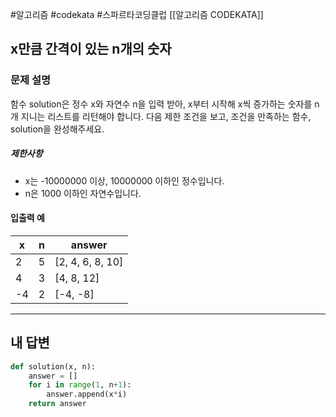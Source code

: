 #알고리즘 #codekata #스파르타코딩클럽 [[알고리즘 CODEKATA]]

## x만큼 간격이 있는 n개의 숫자

### 문제 설명

함수 solution은 정수 x와 자연수 n을 입력 받아, x부터 시작해 x씩 증가하는 숫자를 n개 지니는 리스트를 리턴해야 합니다. 다음 제한 조건을 보고, 조건을 만족하는 함수, solution을 완성해주세요.

##### 제한사항
- x는 -10000000 이상, 10000000 이하인 정수입니다.
- n은 1000 이하인 자연수입니다.

#### 입출력 예

| x   | n   | answer            |
| --- | --- | ----------------- |
| 2   | 5   | \[2, 4, 6, 8, 10] |
| 4   | 3   | \[4, 8, 12]       |
| -4  | 2   | \[-4, -8]         |

---

## 내 답변

```python
def solution(x, n):
    answer = []
    for i in range(1, n+1):
        answer.append(x*i)
    return answer
```
 
